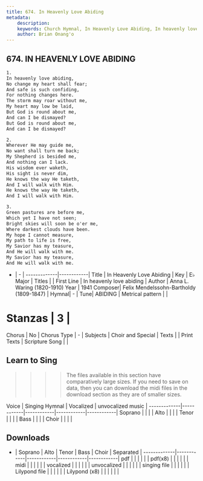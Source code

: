 ```yaml
---
title: 674. In Heavenly Love Abiding
metadata:
    description: 
    keywords: Church Hymnal, In Heavenly Love Abiding, In heavenly love abiding, 
    author: Brian Onang'o
---
```



## 674. IN HEAVENLY LOVE ABIDING

```txt
1.
In heavenly love abiding, 
No change my heart shall fear; 
And safe is such confiding, 
For nothing changes here. 
The storm may roar without me, 
My heart may low be laid, 
But God is round about me, 
And can I be dismayed? 
But God is round about me, 
And can I be dismayed? 

2.
Wherever He may guide me, 
No want shall turn me back; 
My Shepherd is besided me, 
And nothing can I lack. 
His wisdom ever waketh, 
His sight is never dim, 
He knows the way He taketh, 
And I will walk with Him. 
He knows the way He taketh, 
And I will walk with Him. 

3.
Green pastures are before me, 
Which yet I have not seen; 
Bright skies will soon be o'er me, 
Where darkest clouds have been. 
My hope I cannot measure, 
My path to life is free, 
My Savior has my teasure, 
And He will walk with me. 
My Savior has my teasure, 
And He will walk with me.
```

- |   -  |
-------------|------------|
Title | In Heavenly Love Abiding |
Key | E♭ Major |
Titles |  |
First Line | In heavenly love abiding |
Author | Anna L. Waring (1820-1910)
Year | 1941
Composer| Felix Mendelssohn-Bartholdy (1809-1847) |
Hymnal|  - |
Tune| ABIDING |
Metrical pattern | |
# Stanzas | 3 |
Chorus | No |
Chorus Type | - |
Subjects | Choir and Special |
Texts |  |
Print Texts | 
Scripture Song |  |
  
## Learn to Sing

>>>> The files available in this section have comparatively large sizes. If you need to save on data, then you can download the midi files in the download section as they are of smaller sizes.

Voice |  Singing Hymnal | Vocalized | unvocalized music |
-------------|------------|------------|------------|------------|
Soprano | | | |
Alto | | | |
Tenor | | | |
Bass | | | |
Choir | | | |

## Downloads

- |  Soprano | Alto | Tenor | Bass | Choir | Separated |
-------------|------------|------------|------------|------------|
pdf | | | | | |
pdf(x8) | | | | | |
midi | | | | | |
vocalized | | | | | |
unvocalized | | | | | |
singing file | | | | | |
Lilypond file | | | | | |
Lilypond (x8) | | | | | |
  